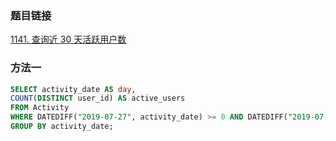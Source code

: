 ### 题目链接
[1141. 查询近 30 天活跃用户数](https://leetcode.cn/problems/user-activity-for-the-past-30-days-i)

### 方法一
```SQL
SELECT activity_date AS day,
COUNT(DISTINCT user_id) AS active_users
FROM Activity
WHERE DATEDIFF("2019-07-27", activity_date) >= 0 AND DATEDIFF("2019-07-27", activity_date) < 30
GROUP BY activity_date;
```